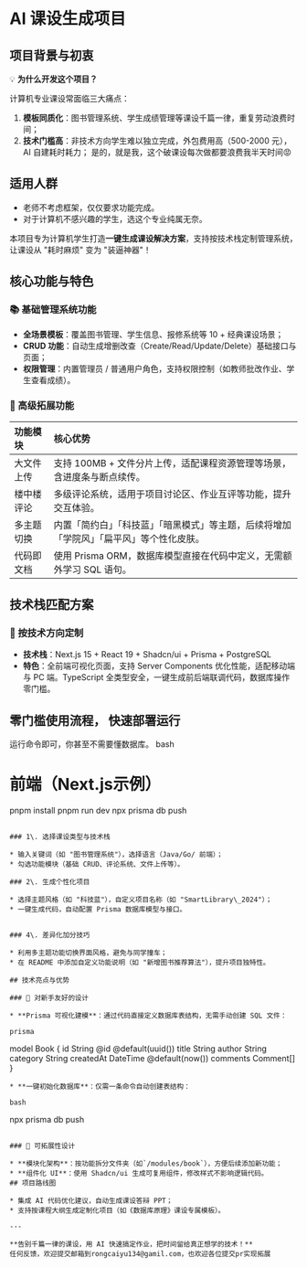 # AI 课设生成项目

## 项目背景与初衷

💡 **为什么开发这个项目？**

计算机专业课设常面临三大痛点：

1. **模板同质化**：图书管理系统、学生成绩管理等课设千篇一律，重复劳动浪费时间；
2. **技术门槛高**：非技术方向学生难以独立完成，外包费用高（500-2000 元），AI 自建耗时耗力；
是的，就是我，这个破课设每次做都要浪费我半天时间😡
## 适用人群
- 老师不考虑框架，仅仅要求功能完成。
-  对于计算机不感兴趣的学生，选这个专业纯属无奈。
  
本项目专为计算机学生打造**一键生成课设解决方案**，支持按技术栈定制管理系统，让课设从 "耗时麻烦" 变为 "装逼神器"！

## 核心功能与特色

### 📚 基础管理系统功能

* **全场景模板**：覆盖图书管理、学生信息、报修系统等 10 + 经典课设场景；
* **CRUD 功能**：自动生成增删改查（Create/Read/Update/Delete）基础接口与页面；
* **权限管理**：内置管理员 / 普通用户角色，支持权限控制（如教师批改作业、学生查看成绩）。

### 🌟 高级拓展功能

| 功能模块 | 核心优势 |
| :--- | :--- |
| 大文件上传 | 支持 100MB + 文件分片上传，适配课程资源管理等场景，含进度条与断点续传。 |
| 楼中楼评论 | 多级评论系统，适用于项目讨论区、作业互评等功能，提升交互体验。 |
| 多主题切换 | 内置「简约白」「科技蓝」「暗黑模式」等主题，后续将增加「学院风」「扁平风」等个性化皮肤。 |
| 代码即文档 | 使用 Prisma ORM，数据库模型直接在代码中定义，无需额外学习 SQL 语句。 |

## 技术栈匹配方案

### 🔧 按技术方向定制

* **技术栈**：Next.js 15 + React 19 + Shadcn/ui + Prisma + PostgreSQL
* **特色**：全前端可视化页面，支持 Server Components 优化性能，适配移动端与 PC 端。TypeScript 全类型安全，一键生成前后端联调代码，数据库操作零门槛。

## 零门槛使用流程， 快速部署运行
运行命令即可，你甚至不需要懂数据库。
bash
# 前端（Next.js示例）
pnpm install
pnpm run dev
npx prisma db push
```

### 1\. 选择课设类型与技术栈

* 输入关键词（如 "图书管理系统"），选择语言（Java/Go/ 前端）；
* 勾选功能模块（基础 CRUD、评论系统、文件上传等）。

### 2\. 生成个性化项目

* 选择主题风格（如 "科技蓝"），自定义项目名称（如 "SmartLibrary\_2024"）；
* 一键生成代码，自动配置 Prisma 数据库模型与接口。


### 4\. 差异化加分技巧

* 利用多主题功能切换界面风格，避免与同学撞车；
* 在 README 中添加自定义功能说明（如 "新增图书推荐算法"），提升项目独特性。

## 技术亮点与优势

### 🚀 对新手友好的设计

* **Prisma 可视化建模**：通过代码直接定义数据库表结构，无需手动创建 SQL 文件：

prisma

```
model Book {
  id        String   @id @default(uuid())
  title     String
  author    String
  category  String
  createdAt DateTime @default(now())
  comments  Comment[]
}
```
* **一键初始化数据库**：仅需一条命令自动创建表结构：

bash

```
npx prisma db push
```

### 🌈 可拓展性设计

* **模块化架构**：按功能拆分文件夹（如`/modules/book`），方便后续添加新功能；
* **组件化 UI**：使用 Shadcn/ui 生成可复用组件，修改样式不影响逻辑代码。
## 项目路线图

* 集成 AI 代码优化建议，自动生成课设答辩 PPT；
* 支持按课程大纲生成定制化项目（如《数据库原理》课设专属模板）。

---

**告别千篇一律的课设，用 AI 快速搞定作业，把时间留给真正想学的技术！**
任何反馈，欢迎提交邮箱到rongcaiyu134@gamil.com，也欢迎各位提交pr实现拓展

